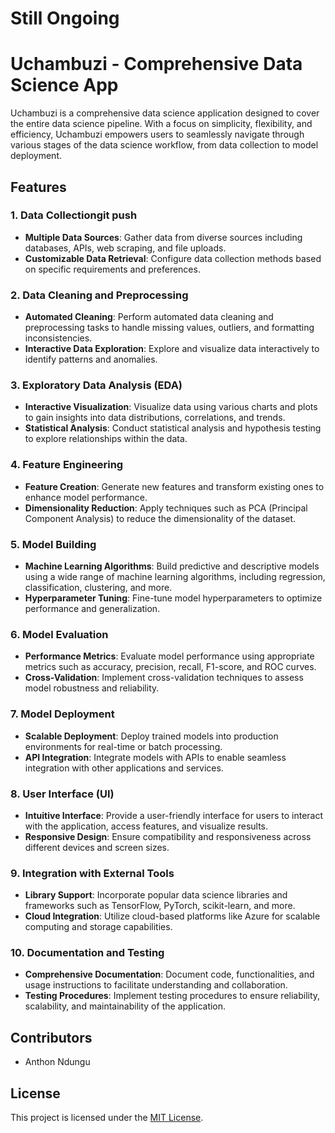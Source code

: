 # Still Ongoing

# Uchambuzi - Comprehensive Data Science App

Uchambuzi is a comprehensive data science application designed to cover the entire data science pipeline. With a focus on simplicity, flexibility, and efficiency, Uchambuzi empowers users to seamlessly navigate through various stages of the data science workflow, from data collection to model deployment.

## Features

### 1. Data Collectiongit push

- **Multiple Data Sources**: Gather data from diverse sources including databases, APIs, web scraping, and file uploads.
- **Customizable Data Retrieval**: Configure data collection methods based on specific requirements and preferences.

### 2. Data Cleaning and Preprocessing

- **Automated Cleaning**: Perform automated data cleaning and preprocessing tasks to handle missing values, outliers, and formatting inconsistencies.
- **Interactive Data Exploration**: Explore and visualize data interactively to identify patterns and anomalies.

### 3. Exploratory Data Analysis (EDA)

- **Interactive Visualization**: Visualize data using various charts and plots to gain insights into data distributions, correlations, and trends.
- **Statistical Analysis**: Conduct statistical analysis and hypothesis testing to explore relationships within the data.

### 4. Feature Engineering

- **Feature Creation**: Generate new features and transform existing ones to enhance model performance.
- **Dimensionality Reduction**: Apply techniques such as PCA (Principal Component Analysis) to reduce the dimensionality of the dataset.

### 5. Model Building

- **Machine Learning Algorithms**: Build predictive and descriptive models using a wide range of machine learning algorithms, including regression, classification, clustering, and more.
- **Hyperparameter Tuning**: Fine-tune model hyperparameters to optimize performance and generalization.

### 6. Model Evaluation

- **Performance Metrics**: Evaluate model performance using appropriate metrics such as accuracy, precision, recall, F1-score, and ROC curves.
- **Cross-Validation**: Implement cross-validation techniques to assess model robustness and reliability.

### 7. Model Deployment

- **Scalable Deployment**: Deploy trained models into production environments for real-time or batch processing.
- **API Integration**: Integrate models with APIs to enable seamless integration with other applications and services.

### 8. User Interface (UI)

- **Intuitive Interface**: Provide a user-friendly interface for users to interact with the application, access features, and visualize results.
- **Responsive Design**: Ensure compatibility and responsiveness across different devices and screen sizes.

### 9. Integration with External Tools

- **Library Support**: Incorporate popular data science libraries and frameworks such as TensorFlow, PyTorch, scikit-learn, and more.
- **Cloud Integration**: Utilize cloud-based platforms like Azure for scalable computing and storage capabilities.

### 10. Documentation and Testing

- **Comprehensive Documentation**: Document code, functionalities, and usage instructions to facilitate understanding and collaboration.
- **Testing Procedures**: Implement testing procedures to ensure reliability, scalability, and maintainability of the application.



## Contributors

- Anthon Ndungu

## License

This project is licensed under the [MIT License](LICENSE).
